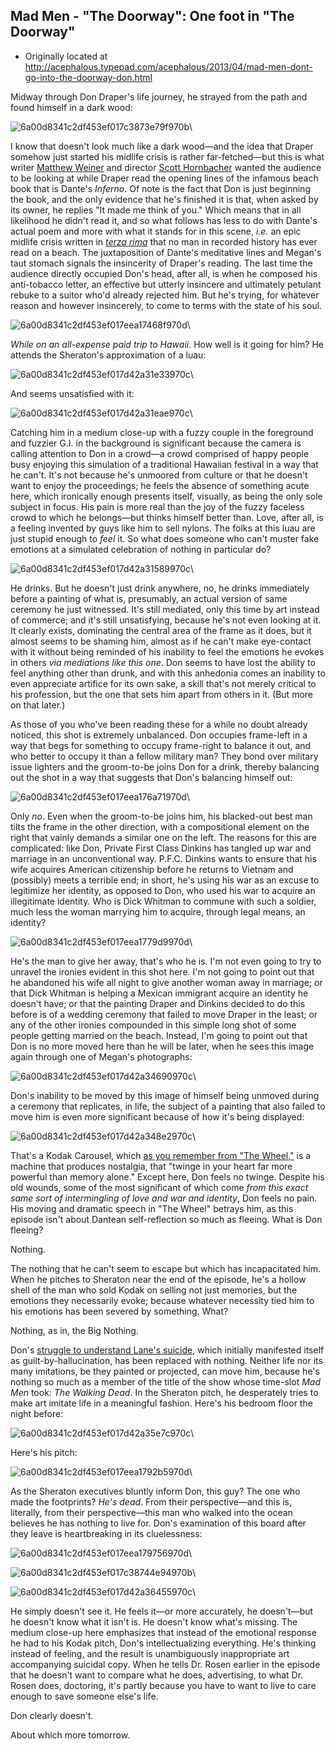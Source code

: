 ## Mad Men - "The Doorway": One foot in "The Doorway"

 * Originally located at http://acephalous.typepad.com/acephalous/2013/04/mad-men-dont-go-into-the-doorway-don.html

Midway through Don Draper's life journey, he strayed from the path and found himself in a dark wood:

![6a00d8341c2df453ef017c3873e79f970b](images/tv/mad-men-the-doorway/6a00d8341c2df453ef017c3873e79f970b.png)\

I know that doesn't look much like a dark wood—and the idea that Draper somehow just started his midlife crisis is rather far-fetched—but this is what writer [Matthew Weiner](http://www.imdb.com/name/nm1980806/) and director [Scott Hornbacher](http://www.imdb.com/name/nm0394954/) wanted the audience to be looking at while Draper read the opening lines of the infamous beach book that is Dante's *Inferno*. Of note is the fact that Don is just beginning the book, and the only evidence that he's finished it is that, when asked by its owner, he replies "It made me think of you." Which means that in all likelihood he didn't read it, and so what follows has less to do with Dante's actual poem and more with what it stands for in this scene, *i.e.* an epic midlife crisis written in *[terza rima](http://en.wikipedia.org/wiki/Terza_rima)* that no man in recorded history has ever read on a beach. The juxtaposition of Dante's meditative lines and Megan's taut stomach signals the insincerity of Draper's reading. The last time the audience directly occupied Don's head, after all, is when he composed his anti-tobacco letter, an effective but utterly insincere and ultimately petulant rebuke to a suitor who'd already rejected him. But he's trying, for whatever reason and however insincerely, to come to terms with the state of his soul.

![6a00d8341c2df453ef017eea17468f970d](images/tv/mad-men-the-doorway/6a00d8341c2df453ef017eea17468f970d.png)\

*While on an all-expense paid trip to Hawaii*. How well is it going for him? He attends the Sheraton's approximation of a luau:

![6a00d8341c2df453ef017d42a31e33970c](images/tv/mad-men-the-doorway/6a00d8341c2df453ef017d42a31e33970c.png)\

And seems unsatisfied with it:

![6a00d8341c2df453ef017d42a31eae970c](images/tv/mad-men-the-doorway/6a00d8341c2df453ef017d42a31eae970c.png)\

Catching him in a medium close-up with a fuzzy couple in the foreground and fuzzier G.I. in the background is significant because the camera is calling attention to Don in a crowd—a crowd comprised of happy people busy enjoying this simulation of a traditional Hawaiian festival in a way that he can't. It's not because he's unmoored from culture or that he doesn't want to enjoy the proceedings; he feels the absence of something acute here, which ironically enough presents itself, visually, as being the only sole subject in focus. His pain is more real than the joy of the fuzzy faceless crowd to which he belongs—but thinks himself better than. Love, after all, is a feeling invented by guys like him to sell nylons. The folks at this luau are just stupid enough to *feel* it. So what does someone who can't muster fake emotions at a simulated celebration of nothing in particular do?

![6a00d8341c2df453ef017d42a31589970c](images/tv/mad-men-the-doorway/6a00d8341c2df453ef017d42a31589970c.png)\

He drinks. But he doesn't just drink anywhere, no, he drinks immediately before a painting of what is, presumably, an actual version of same ceremony he just witnessed. It's still mediated, only this time by art instead of commerce; and it's still unsatisfying, because he's not even looking at it. It clearly exists, dominating the central area of the frame as it does, but it almost seems to be shaming him, almost as if he can't make eye-contact with it without being reminded of his inability to feel the emotions he evokes in others *via mediations like this one*. Don seems to have lost the ability to feel anything other than drunk, and with this anhedonia comes an inability to even appreciate artifice for its own sake, a skill that's not merely critical to his profession, but the one that sets him apart from others in it. (But more on that later.)

As those of you who've been reading these for a while no doubt already noticed, this shot is extremely unbalanced. Don occupies frame-left in a way that begs for something to occupy frame-right to balance it out, and who better to occupy it than a fellow military man? They bond over military issue lighters and the groom-to-be joins Don for a drink, thereby balancing out the shot in a way that suggests that Don's balancing himself out:

![6a00d8341c2df453ef017eea176a71970d](images/tv/mad-men-the-doorway/6a00d8341c2df453ef017eea176a71970d.png)\

Only *no*. Even when the groom-to-be joins him, his blacked-out best man tilts the frame in the other direction, with a compositional element on the right that vainly demands a similar one on the left. The reasons for this are complicated: like Don, Private First Class Dinkins has tangled up war and marriage in an unconventional way. P.F.C. Dinkins wants to ensure that his wife acquires American citizenship before he returns to Vietnam and (possibly) meets a terrible end; in short, he's  using his war as an excuse to legitimize her identity, as opposed to Don, who used his war to acquire an illegitimate identity. Who is Dick Whitman to commune with such a soldier, much less the woman marrying him to acquire, through legal means, an identity?

![6a00d8341c2df453ef017eea1779d9970d](images/tv/mad-men-the-doorway/6a00d8341c2df453ef017eea1779d9970d.png)\

He's the man to give her away, that's who he is. I'm not even going to try to unravel the ironies evident in this shot here. I'm not going to point out that he abandoned his wife all night to give another woman away in marriage; or that Dick Whitman is helping a Mexican immigrant acquire an identity he doesn't have; or that the painting Draper and Dinkins decided to do this before is of a wedding ceremony that failed to move Draper in the least; or any of the other ironies compounded in this simple long shot of some people getting married on the beach. Instead, I'm going to point out that Don is no more moved here than he will be later, when he sees this image again through one of Megan's photographs:

![6a00d8341c2df453ef017d42a34690970c](images/tv/mad-men-the-doorway/6a00d8341c2df453ef017d42a34690970c.png)\

Don's inability to be moved by this image of himself being unmoved during a ceremony that replicates, in life, the subject of a painting that also failed to move him is even more significant because of how it's being displayed:

![6a00d8341c2df453ef017d42a348e2970c](images/tv/mad-men-the-doorway/6a00d8341c2df453ef017d42a348e2970c.png)\

That's a Kodak Carousel, which [as you remember from "The Wheel,"](http://acephalous.typepad.com/acephalous/2012/06/mad-men-the-wheel.html) is a machine that produces nostalgia, that "twinge in your heart far more powerful than memory alone." Except here, Don feels no twinge. Despite his old wounds, some of the most significant of which come *from this exact same sort of intermingling of love and war and identity*, Don feels no pain. His moving and dramatic speech in "The Wheel" betrays him, as this episode isn't about Dantean self-reflection so much as fleeing. What is Don fleeing?

Nothing.

The nothing that he can't seem to escape but which has incapacitated him. When he pitches to Sheraton near the end of the episode, he's a hollow shell of the man who sold Kodak on selling not just memories, but the emotions they necessarily evoke; because whatever necessity tied him to his emotions has been severed by something. What?

Nothing, as in, the Big Nothing.

Don's [struggle to understand Lane's suicide](http://acephalous.typepad.com/acephalous/2012/06/mad-men-its-not-your-tooth-thats-rotten-.html), which initially manifested itself as guilt-by-hallucination, has been replaced with nothing. Neither life nor its many imitations, be they painted or projected, can move him, because he's nothing so much as a member of the title of the show whose time-slot *Mad Men* took: *The Walking Dead*. In the Sheraton pitch, he desperately tries to make art imitate life in a meaningful fashion. Here's his bedroom floor the night before:

![6a00d8341c2df453ef017d42a35e7c970c](images/tv/mad-men-the-doorway/6a00d8341c2df453ef017d42a35e7c970c.png)\

Here's his pitch:

![6a00d8341c2df453ef017eea1792b5970d](images/tv/mad-men-the-doorway/6a00d8341c2df453ef017eea1792b5970d.png)\

As the Sheraton executives bluntly inform Don, this guy? The one who made the footprints? *He's dead*. From their perspective—and this is, literally, from their perspective—this man who walked into the ocean believes he has nothing to live for. Don's examination of this board after they leave is heartbreaking in its cluelessness:

![6a00d8341c2df453ef017eea179756970d](images/tv/mad-men-the-doorway/6a00d8341c2df453ef017eea179756970d.png)\

![6a00d8341c2df453ef017c38744e94970b](images/tv/mad-men-the-doorway/6a00d8341c2df453ef017c38744e94970b.png)\

![6a00d8341c2df453ef017d42a36455970c](images/tv/mad-men-the-doorway/6a00d8341c2df453ef017d42a36455970c.png)\

He simply doesn't see it. He feels it—or more accurately, he doesn't—but he doesn't know what it isn't is. He doesn't know what's missing. The medium close-up here emphasizes that instead of the emotional response he had to his Kodak pitch, Don's intellectualizing everything. He's thinking instead of feeling, and the result is unambiguously inappropriate art accompanying suicidal copy. When he tells Dr. Rosen earlier in the episode that he doesn't want to compare what he does, advertising, to what Dr. Rosen does, doctoring, it's partly because you have to want to live to care enough to save someone else's life.

Don clearly doesn't.

About which more tomorrow.

